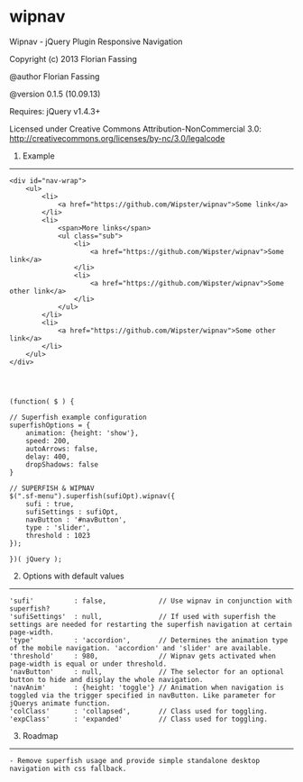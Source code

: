 wipnav
======

Wipnav - jQuery Plugin
Responsive Navigation

Copyright (c) 2013 Florian Fassing

@author Florian Fassing

@version 0.1.5 (10.09.13)

Requires: jQuery v1.4.3+

Licensed under Creative Commons Attribution-NonCommercial 3.0:
http://creativecommons.org/licenses/by-nc/3.0/legalcode




1. Example
----------


	<div id="nav-wrap">
		<ul>
			<li>
				<a href="https://github.com/Wipster/wipnav">Some link</a>
			</li>
			<li>
				<span>More links</span>
				<ul class="sub">
					<li>
						<a href="https://github.com/Wipster/wipnav">Some link</a>
					</li>
					<li>
						<a href="https://github.com/Wipster/wipnav">Some other link</a>
					</li>
				</ul>
			</li>
			<li>
				<a href="https://github.com/Wipster/wipnav">Some other link</a>
			</li>
		</ul>
	</div>




	(function( $ ) {

	// Superfish example configuration
	superfishOptions = {
		animation: {height: 'show'},
		speed: 200,
		autoArrows: false,
		delay: 400,
		dropShadows: false  
	}

	// SUPERFISH & WIPNAV
	$(".sf-menu").superfish(sufiOpt).wipnav({
		sufi : true,
		sufiSettings : sufiOpt,
		navButton : '#navButton',
		type : 'slider',
		threshold : 1023
	});

	})( jQuery );



2. Options with default values
------------------------------

    'sufi'          : false,             // Use wipnav in conjunction with superfish?
    'sufiSettings'  : null,              // If used with superfish the settings are needed for restarting the superfish navigation at certain page-width.
    'type'          : 'accordion',       // Determines the animation type of the mobile navigation. 'accordion' and 'slider' are available.
    'threshold'     : 980,               // Wipnav gets activated when page-width is equal or under threshold.
    'navButton'     : null,              // The selector for an optional button to hide and display the whole navigation.
    'navAnim'       : {height: 'toggle'} // Animation when navigation is toggled via the trigger specified in navButton. Like parameter for jQuerys animate function.
    'colClass'      : 'collapsed',       // Class used for toggling.
    'expClass'      : 'expanded'         // Class used for toggling.


3. Roadmap
----------

	- Remove superfish usage and provide simple standalone desktop navigation with css fallback.


